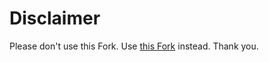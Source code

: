 # Disclaimer

Please don't use this Fork. Use [this Fork](https://github.com/spatie/fork) instead. Thank you.
